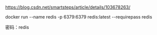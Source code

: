 https://blog.csdn.net/smartsteps/article/details/103678263/

docker run --name redis -p 6379:6379 redis:latest --requirepass redis

密码：redis